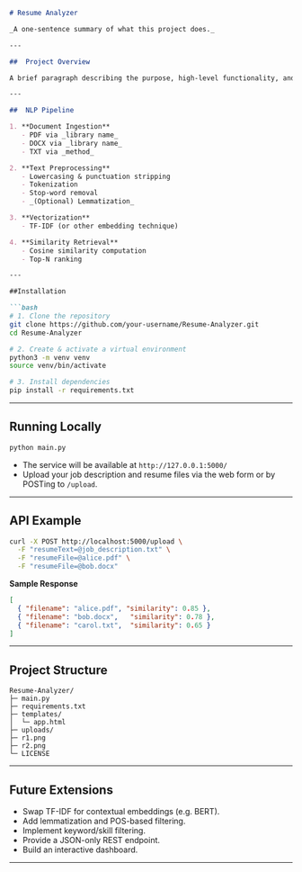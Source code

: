 


````markdown
# Resume Analyzer

_A one-sentence summary of what this project does._

---

##  Project Overview

A brief paragraph describing the purpose, high-level functionality, and core value of the Resume Analyzer.

---

##  NLP Pipeline

1. **Document Ingestion**  
   - PDF via _library name_  
   - DOCX via _library name_  
   - TXT via _method_  

2. **Text Preprocessing**  
   - Lowercasing & punctuation stripping  
   - Tokenization  
   - Stop-word removal  
   - _(Optional) Lemmatization_

3. **Vectorization**  
   - TF-IDF (or other embedding technique)  

4. **Similarity Retrieval**  
   - Cosine similarity computation  
   - Top-N ranking  

---

##Installation

```bash
# 1. Clone the repository
git clone https://github.com/your-username/Resume-Analyzer.git
cd Resume-Analyzer

# 2. Create & activate a virtual environment
python3 -m venv venv
source venv/bin/activate

# 3. Install dependencies
pip install -r requirements.txt
````

---

##  Running Locally

```bash
python main.py
```

* The service will be available at `http://127.0.0.1:5000/`
* Upload your job description and resume files via the web form or by POSTing to `/upload`.

---

##  API Example

```bash
curl -X POST http://localhost:5000/upload \
  -F "resumeText=@job_description.txt" \
  -F "resumeFile=@alice.pdf" \
  -F "resumeFile=@bob.docx"
```

**Sample Response**

```json
[
  { "filename": "alice.pdf", "similarity": 0.85 },
  { "filename": "bob.docx",   "similarity": 0.78 },
  { "filename": "carol.txt",  "similarity": 0.65 }
]
```

---

##  Project Structure

```
Resume-Analyzer/
├─ main.py
├─ requirements.txt
├─ templates/
│  └─ app.html
├─ uploads/
├─ r1.png
├─ r2.png
└─ LICENSE
```

---

##  Future Extensions

* Swap TF-IDF for contextual embeddings (e.g. BERT).
* Add lemmatization and POS-based filtering.
* Implement keyword/skill filtering.
* Provide a JSON-only REST endpoint.
* Build an interactive dashboard.

---



```
```
